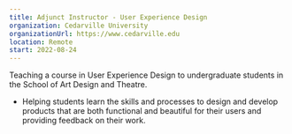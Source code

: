 ```yaml
---
title: Adjunct Instructor - User Experience Design
organization: Cedarville University
organizationUrl: https://www.cedarville.edu
location: Remote
start: 2022-08-24
---
```


Teaching a course in User Experience Design to undergraduate students in the School of Art Design and Theatre. 
- Helping students learn the skills and processes to design and develop products that are both functional and beautiful for their users and providing feedback on their work.